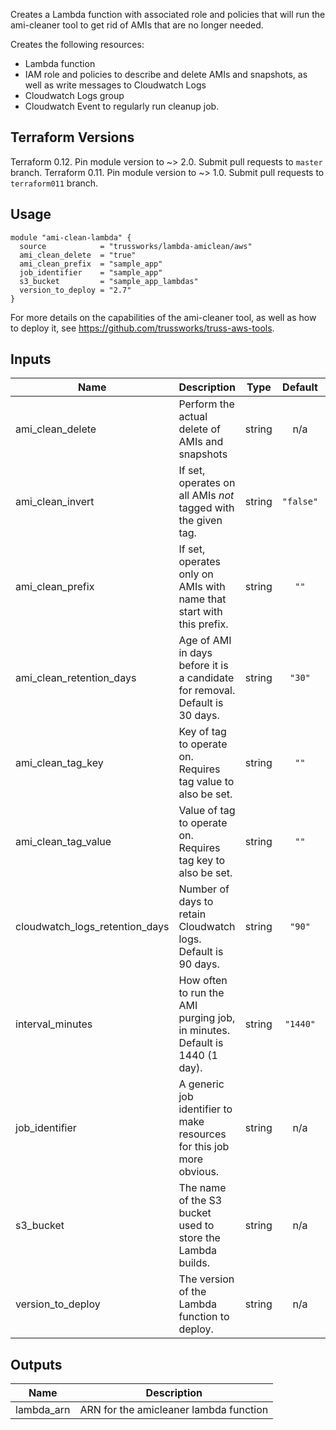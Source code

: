 <!-- BEGINNING OF PRE-COMMIT-TERRAFORM DOCS HOOK -->
Creates a Lambda function with associated role and policies that
will run the ami-cleaner tool to get rid of AMIs that are no longer
needed.

Creates the following resources:

* Lambda function
* IAM role and policies to describe and delete AMIs and snapshots,
  as well as write messages to Cloudwatch Logs
* Cloudwatch Logs group
* Cloudwatch Event to regularly run cleanup job.

## Terraform Versions

Terraform 0.12. Pin module version to ~> 2.0. Submit pull requests to `master` branch.
Terraform 0.11. Pin module version to ~> 1.0. Submit pull requests to `terraform011` branch.

## Usage

```hcl
module "ami-clean-lambda" {
  source            = "trussworks/lambda-amiclean/aws"
  ami_clean_delete  = "true"
  ami_clean_prefix  = "sample_app"
  job_identifier    = "sample_app"
  s3_bucket         = "sample_app_lambdas"
  version_to_deploy = "2.7"
}
```

For more details on the capabilities of the ami-cleaner tool, as well
as how to deploy it, see <https://github.com/trussworks/truss-aws-tools>.

## Inputs

| Name | Description | Type | Default | Required |
|------|-------------|:----:|:-----:|:-----:|
| ami\_clean\_delete | Perform the actual delete of AMIs and snapshots | string | n/a | yes |
| ami\_clean\_invert | If set, operates on all AMIs *not* tagged with the given tag. | string | `"false"` | no |
| ami\_clean\_prefix | If set, operates only on AMIs with name that start with this prefix. | string | `""` | no |
| ami\_clean\_retention\_days | Age of AMI in days before it is a candidate for removal. Default is 30 days. | string | `"30"` | no |
| ami\_clean\_tag\_key | Key of tag to operate on. Requires tag value to also be set. | string | `""` | no |
| ami\_clean\_tag\_value | Value of tag to operate on. Requires tag key to also be set. | string | `""` | no |
| cloudwatch\_logs\_retention\_days | Number of days to retain Cloudwatch logs. Default is 90 days. | string | `"90"` | no |
| interval\_minutes | How often to run the AMI purging job, in minutes. Default is 1440 (1 day). | string | `"1440"` | no |
| job\_identifier | A generic job identifier to make resources for this job more obvious. | string | n/a | yes |
| s3\_bucket | The name of the S3 bucket used to store the Lambda builds. | string | n/a | yes |
| version\_to\_deploy | The version of the Lambda function to deploy. | string | n/a | yes |

## Outputs

| Name | Description |
|------|-------------|
| lambda\_arn | ARN for the amicleaner lambda function |

<!-- END OF PRE-COMMIT-TERRAFORM DOCS HOOK -->

